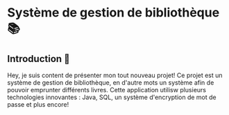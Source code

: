 # Système de gestion de bibliothèque 📚

## Introduction 👋

Hey, je suis content de présenter mon tout nouveau projet! Ce projet est un système de gestion de bibliothèque, en d'autre mots un système afin de pouvoir emprunter différents livres. Cette application utilisw plusieurs technologies innovantes : Java, SQL, un système d'encryption de mot de passe et plus encore!
